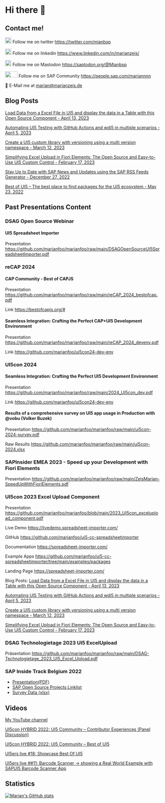 # Hi there 👋
## Contact me!

<img src="https://raw.githubusercontent.com/FortAwesome/Font-Awesome/6.x/svgs/brands/twitter.svg" width="20" height="20"> Follow me on twitter https://twitter.com/mianbsp

<img src="https://raw.githubusercontent.com/FortAwesome/Font-Awesome/6.x/svgs/brands/linkedin.svg" width="20" height="20"> Follow me on linkedin https://www.linkedin.com/in/marianzeis/

<img src="https://raw.githubusercontent.com/FortAwesome/Font-Awesome/6.x/svgs/brands/mastodon.svg" width="20" height="20"> Follow me on Mastodon https://saptodon.org/@Mianbsp

<img src="https://upload.wikimedia.org/wikipedia/commons/8/8f/SAP-Logo.svg" width="40" height="20"> Follow me on SAP Community https://people.sap.com/mariannnn

:email: E-Mail me at [marian@marianzeis.de](mailto:marian@marianzeis.de)  

## Blog Posts

[Load Data from a Excel File in UI5 and display the data in a Table with this Open Source Component - April 13, 2023 ](https://blogs.sap.com/2023/04/13/load-data-from-a-excel-file-in-ui5-and-display-the-data-in-a-table-with-this-open-source-component/)

[Automating UI5 Testing with GitHub Actions and wdi5 in multiple scenarios - April 5, 2023](https://blogs.sap.com/2023/04/05/automating-ui5-testing-with-github-actions-and-wdi5-in-multiple-scenarios/) 

[Create a UI5 custom library with versioning using a multi version namespace - March 12, 2023](https://blogs.sap.com/2023/03/12/create-a-ui5-custom-library-with-versioning-using-a-multi-version-namespace/)

[Simplifying Excel Upload in Fiori Elements: The Open Source and Easy-to-Use UI5 Custom Control - February 17, 2023](https://blogs.sap.com/2023/02/17/simplifying-excel-upload-in-fiori-elements-the-open-source-and-easy-to-use-ui5-custom-control/)

[Stay Up to Date with SAP News and Updates using the SAP RSS Feeds Generator - December 27, 2022 ](https://blogs.sap.com/2022/12/27/stay-up-to-date-with-sap-news-and-updates-using-the-sap-rss-feeds-generator/)

[Best of UI5 – The best place to find packages for the UI5 ecosystem - May 23, 2022](https://blogs.sap.com/2022/05/23/best-of-ui5-the-best-place-to-find-packages-for-the-ui5-ecosystem/)

## Past Presentations Content

### DSAG Open Source Webinar

#### UI5 Spreadsheet Importer

Presentation
https://github.com/marianfoo/marianfoo/raw/main/DSAGOpenSourceUI5SpreadsheetImporter.pdf

### reCAP 2024

#### CAP Community - Best of CAPJS

Presentation
https://github.com/marianfoo/marianfoo/raw/main/reCAP_2024_bestofcap.pdf

Link
https://bestofcapjs.org/#

#### Seamless Integration: Crafting the Perfect CAP+UI5 Development Environment

Presentation
https://github.com/marianfoo/marianfoo/raw/main/reCAP_2024_devenv.pdf

Link
https://github.com/marianfoo/ui5con24-dev-env

### UI5con 2024

#### Seamless Integration: Crafting the Perfect UI5 Development Environment

Presentation
https://github.com/marianfoo/marianfoo/raw/main/2024_UI5con_dev.pdf


Link
https://github.com/marianfoo/ui5con24-dev-env

#### Results of a comprehensive survey on UI5 app usage in Production with @vobu (Volker Buzek)

Presentation
https://github.com/marianfoo/marianfoo/raw/main/ui5con-2024-survey.pdf

Raw Results
https://github.com/marianfoo/marianfoo/raw/main/ui5con-2024.xlsx


### SAPInsider EMEA 2023 - Speed up your Development with Fiori Elements

Presentation
https://github.com/marianfoo/marianfoo/raw/main/ZeisMarian-SpeedUpWithFioriElements.pdf

### UI5con 2023 Excel Upload Component

Presentation
https://github.com/marianfoo/marianfoo/blob/main/2023_UI5con_excelupload_component.pdf

Live Demo
https://livedemo.spreadsheet-importer.com/

GitHub 
https://github.com/marianfoo/ui5-cc-spreadsheetimporter

Documentation 
https://spreadsheet-importer.com/

Example Apps
https://github.com/marianfoo/ui5-cc-spreadsheetimporter/tree/main/examples/packages

Landing Page
https://spreadsheet-importer.com/

Blog Posts:
[Load Data from a Excel File in UI5 and display the data in a Table with this Open Source Component - April 13, 2023 ](https://blogs.sap.com/2023/04/13/load-data-from-a-excel-file-in-ui5-and-display-the-data-in-a-table-with-this-open-source-component/)

[Automating UI5 Testing with GitHub Actions and wdi5 in multiple scenarios - April 5, 2023](https://blogs.sap.com/2023/04/05/automating-ui5-testing-with-github-actions-and-wdi5-in-multiple-scenarios/) 

[Create a UI5 custom library with versioning using a multi version namespace - March 12, 2023](https://blogs.sap.com/2023/03/12/create-a-ui5-custom-library-with-versioning-using-a-multi-version-namespace/)

[Simplifying Excel Upload in Fiori Elements: The Open Source and Easy-to-Use UI5 Custom Control - February 17, 2023](https://blogs.sap.com/2023/02/17/simplifying-excel-upload-in-fiori-elements-the-open-source-and-easy-to-use-ui5-custom-control/)


### DSAG Technologietage 2023 UI5 ExcelUpload 

Präsentation 
https://github.com/marianfoo/marianfoo/raw/main/DSAG-Technologietage_2023_UI5_Excel_Upload.pdf

### SAP Inside Track Belgium 2022

- [Presentation(PDF)](https://github.com/marianfoo/marianfoo/raw/main/SITBE%20Best%20of%20Open%20Source%20SAP%20Projects.pdf)
- [SAP Open Source Projects Linklist](SAP_OpenSource.md)
- [Survey Data (xlsx)](https://github.com/marianfoo/marianfoo/raw/main/Survey_State_of_Open_Source.xlsx)

## Videos

[My YouTube channel](https://www.youtube.com/@marianzeis4687)

[UI5con HYBRID 2022: UI5 Community – Contributor Experiences (Panel Discussion)](https://www.youtube.com/watch?v=KOsQt-arDzs)

[UI5con HYBRID 2022: UI5 Community – Best of UI5](https://www.youtube.com/watch?v=pOE3NKO_gk4)

[UI5ers live #18: Showcase Best Of UI5](https://www.youtube.com/watch?v=vYd0-wzcZrU&t=368s)

[UI5ers live ##11: Barcode Scanner -> showing a Real World Example with SAPUI5 Barcode Scanner App](https://www.youtube.com/watch?v=ksx7zhp_kkI&t=514s)



## Statistics

[![Marian's GitHub stats](https://github-readme-stats.vercel.app/api?username=marianfoo)](https://github.com/anuraghazra/github-readme-stats)

